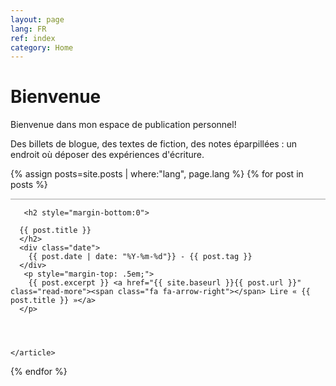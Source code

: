 ```yaml
---
layout: page
lang: FR
ref: index
category: Home
---
```


<h1>Bienvenue</h1>


  Bienvenue dans mon espace de publication personnel!
  
  Des billets de blogue, des textes de fiction, des notes éparpillées : un endroit où déposer des expériences d'écriture. 

<div class="posts">
  
   {% assign posts=site.posts | where:"lang", page.lang %}
  {% for post in posts %}
    <article class="post" style="border-top: 2px solid #ccc;">

       <h2 style="margin-bottom:0">
   
      {{ post.title }}
      </h2>
      <div class="date">
        {{ post.date | date: "%Y-%m-%d"}} - {{ post.tag }}
      </div>
       <p style="margin-top: .5em;">
        {{ post.excerpt }} <a href="{{ site.baseurl }}{{ post.url }}" class="read-more"><span class="fa fa-arrow-right"></span> Lire « {{ post.title }} »</a>
      </p>


  

    </article>
  {% endfor %}
</div>
